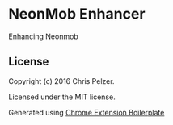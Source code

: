 # NeonMob Enhancer

Enhancing Neonmob
 
## License

Copyright (c) 2016 Chris Pelzer.

Licensed under the MIT license.

Generated using [Chrome Extension Boilerplate](https://github.com/voidberg/chrome-extension-boilerplate)